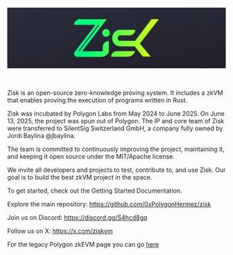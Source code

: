 ![Zisk logo](ZisK_top.png)
</div>
<br />

Zisk is an open-source zero-knowledge proving system. It includes a zkVM that enables proving the execution of programs written in Rust.

Zisk was incubated by Polygon Labs from May 2024 to June 2025. On June 13, 2025, the project was spun out of Polygon. The IP and core team of Zisk were transferred to SilentSig Switzerland GmbH, a company fully owned by Jordi Baylina @jbaylina.

The team is committed to continuously improving the project, maintaining it, and keeping it open source under the MIT/Apache license.

We invite all developers and projects to test, contribute to, and use Zisk. Our goal is to build the best zkVM project in the space.

To get started, check out the Getting Started Documentation.

Explore the main repository: https://github.com/0xPolygonHermez/zisk

Join us on Discord: https://discord.gg/S4hcd8gq

Follow us on X: https://x.com/ziskvm

For the legacy Polygon zkEVM page you can go [here](README_legacy.md)